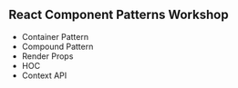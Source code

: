 ## React Component Patterns Workshop

- Container Pattern
- Compound Pattern
- Render Props
- HOC
- Context API
